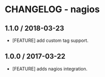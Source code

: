 # CHANGELOG - nagios

## 1.1.0 / 2018-03-23

* [FEATURE] add custom tag support.

## 1.0.0 / 2017-03-22

* [FEATURE] adds nagios integration.
